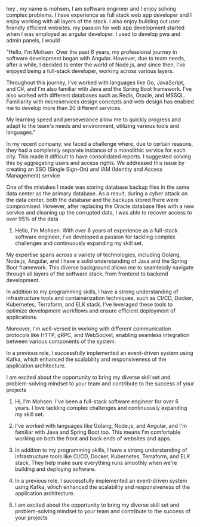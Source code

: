 hey , my name is mohsen, I am software engineer and I enjoy solving complex problems.
I have experience as full stack web app developer and I enjoy working with all layers of the stack.
I also enjoy building out user friendly efficient websites.
my passion for web app development started when I was employed as angular developer.
I used to develop pwa and admin panels, I would




"Hello, I'm Mohsen. Over the past 6 years, my professional journey in software development began with Angular. However, due to team needs, after a while, I decided to enter the world of Node.js, and since then, I've enjoyed being a full-stack developer, working across various layers.

Throughout this journey, I've worked with languages like Go, JavaScript, and C#, and I'm also familiar with Java and the Spring Boot framework. I've also worked with different databases such as Redis, Oracle, and MSSQL. Familiarity with microservices design concepts and web design has enabled me to develop more than 20 different services.

My learning speed and perseverance allow me to quickly progress and adapt to the team's needs and environment, utilizing various tools and languages."

In my recent company, we faced a challenge where, due to certain reasons, they had a completely separate instance of a monolithic service for each city. This made it difficult to have consolidated reports. I suggested solving this by aggregating users and access rights. We addressed this issue by creating an SSO (Single Sign-On) and IAM (Identity and Access Management) service


One of the mistakes I made was storing database backup files in the same data center as the primary database. As a result, during a cyber attack on the data center, both the database and the backups stored there were compromised. However, after replacing the Oracle database files with a new service and cleaning up the corrupted data, I was able to recover access to over 95% of the data






1. Hello, I'm Mohsen. With over 6 years of experience as a full-stack software engineer, I've developed a passion for tackling complex challenges and continuously expanding my skill set.

My expertise spans across a variety of technologies, including Golang, Node.js, Angular, and I have a solid understanding of Java and the Spring Boot framework. This diverse background allows me to seamlessly navigate through all layers of the software stack, from frontend to backend development.

In addition to my programming skills, I have a strong understanding of infrastructure tools and containerization techniques, such as CI/CD, Docker, Kubernetes, Terraform, and ELK stack. I've leveraged these tools to optimize development workflows and ensure efficient deployment of applications.

Moreover, I'm well-versed in working with different communication protocols like HTTP, gRPC, and WebSocket, enabling seamless integration between various components of the system.

In a previous role, I successfully implemented an event-driven system using Kafka, which enhanced the scalability and responsiveness of the application architecture.

I am excited about the opportunity to bring my diverse skill set and problem-solving mindset to your team and contribute to the success of your projects





1. Hi, I'm Mohsen. I've been a full-stack software engineer for over 6 years. I love tackling complex challenges and continuously expanding my skill set.

2. I've worked with languages like Golang, Node.js, and Angular, and I'm familiar with Java and Spring Boot too. This means I'm comfortable working on both the front and back ends of websites and apps.

3. In addition to my programming skills, I have a strong understanding of  infrastructure tools like CI/CD, Docker, Kubernetes, Terraform, and ELK stack. They help make sure everything runs smoothly when we're building and deploying software.

4. In a previous role, I successfully implemented an event-driven system using Kafka, which enhanced the scalability and responsiveness of the application architecture.

5. I am excited about the opportunity to bring my diverse skill set and problem-solving mindset to your team and contribute to the success of your projects